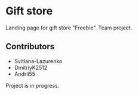 # Gift store
Landing page for gift store "Freebie". Team project.

## Contributors
- Svitlana-Lazurenko
- DmitriyK2512
- Andrii55

Project is in progress.
